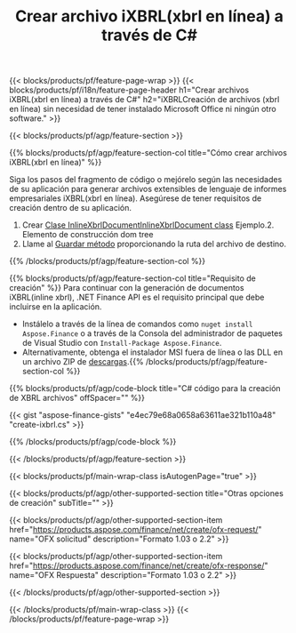﻿---
title: Crear archivo iXBRL(xbrl en línea) a través de C#
description: Código de muestra para la creación de archivos iXBRL(inline xbrl). Utilice el código de ejemplo API para la generación de archivos por lotes iXBRL(xbrl en línea) dentro de las aplicaciones basadas en .NET. 
url: /es/net/create/ixbrl/
family: finance
platformtag: net
feature: create
informat: iXBRL
outformat: 
otherformats: 
---
{{< blocks/products/pf/feature-page-wrap >}}
{{< blocks/products/pf/i18n/feature-page-header h1="Crear archivos iXBRL(xbrl en línea) a través de C#" h2="iXBRLCreación de archivos (xbrl en línea) sin necesidad de tener instalado Microsoft Office ni ningún otro software." >}}

{{< blocks/products/pf/agp/feature-section >}}

{{% blocks/products/pf/agp/feature-section-col title="Cómo crear archivos iXBRL(xbrl en línea)" %}}

Siga los pasos del fragmento de código o mejórelo según las necesidades de su aplicación para generar archivos extensibles de lenguaje de informes empresariales iXBRL(xbrl en línea). Asegúrese de tener requisitos de creación dentro de su aplicación.

1. Crear [Clase InlineXbrlDocumentInlineXbrlDocument class](https://apireference.aspose.com/finance/net/aspose.finance.xbrl.inline/inlinexbrldocument) Ejemplo.2. Elemento de construcción dom tree
3. Llame al [Guardar método](https://apireference.aspose.com/finance/net/aspose.finance.xbrl.inline.inlinexbrldocument/save/methods/1) proporcionando la ruta del archivo de destino.

{{% /blocks/products/pf/agp/feature-section-col %}}

{{% blocks/products/pf/agp/feature-section-col title="Requisito de creación" %}}
Para continuar con la generación de documentos iXBRL(inline xbrl), .NET Finance API es el requisito principal que debe incluirse en la aplicación. 
- Instálelo a través de la línea de comandos como ```nuget install Aspose.Finance``` o a través de la Consola del administrador de paquetes de Visual Studio con ```Install-Package Aspose.Finance```.
- Alternativamente, obtenga el instalador MSI fuera de línea o las DLL en un archivo ZIP de [descargas](https://downloads.aspose.com/finance/net).{{% /blocks/products/pf/agp/feature-section-col %}}

{{% blocks/products/pf/agp/code-block title="C# código para la creación de XBRL archivos" offSpacer="" %}}

{{< gist "aspose-finance-gists" "e4ec79e68a0658a63611ae321b110a48" "create-ixbrl.cs" >}}

{{% /blocks/products/pf/agp/code-block %}}

{{< /blocks/products/pf/agp/feature-section >}}

{{< blocks/products/pf/main-wrap-class isAutogenPage="true" >}}

{{< blocks/products/pf/agp/other-supported-section title="Otras opciones de creación" subTitle="" >}}

{{< blocks/products/pf/agp/other-supported-section-item href="https://products.aspose.com/finance/net/create/ofx-request/" name="OFX solicitud" description="Formato 1.03 o 2.2" >}}

{{< blocks/products/pf/agp/other-supported-section-item href="https://products.aspose.com/finance/net/create/ofx-response/" name="OFX Respuesta" description="Formato 1.03 o 2.2" >}}

{{< /blocks/products/pf/agp/other-supported-section >}}

{{< /blocks/products/pf/main-wrap-class >}}
{{< /blocks/products/pf/feature-page-wrap >}}